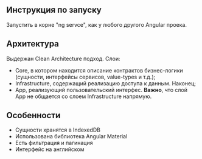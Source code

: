 ## Инструкция по запуску
Запустить в корне "ng servce", как у любого другого Angular проека.

## Архитектура
Выдержан Clean Architecture подход. Слои: 
- Core, в котором находится описание контрактов бизнес-логики (сущности, интерфейсы сервисов, value-types и т.д.);
- Infrastructure, содержащий реализацию доступа к данным. Наконец;
- App, реализующий пользовательский интерфес. **Важно**, что слой App не общается со слоем Infrastructure напрямую.

## Особенности
- Сущности хранятся в IndexedDB
- Использована библиотека Angular Material
- Есть фильтрация и пагинация
- Интерфейс на английском
